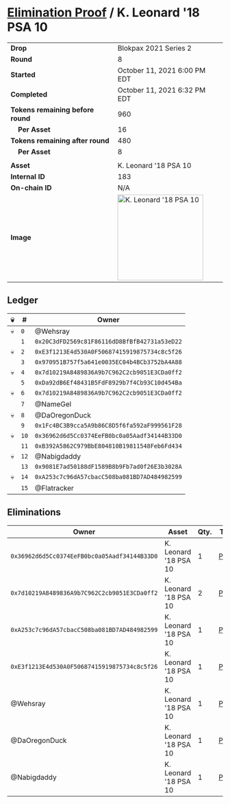 # [Elimination Proof](./readme.md) / K. Leonard &#039;18 PSA 10

|||
|---|---|
| **Drop** | Blokpax 2021 Series 2 |
| **Round** | 8 |
| **Started** | October 11, 2021 6:00 PM EDT |
| **Completed** | October 11, 2021 6:32 PM EDT |
| **Tokens remaining before round** | 960 |
| **&nbsp;&nbsp;&nbsp;&nbsp;Per Asset** | 16 |
| **Tokens remaining after round** | 480 |
| **&nbsp;&nbsp;&nbsp;&nbsp;Per Asset** | 8 |
| | |
| **Asset** | K. Leonard &#039;18 PSA 10 |
| **Internal ID** | 183 |
| **On-chain ID** | N/A |
| **Image** | <img src="https://tcdn.blokpax.com/9484ebfa-63cd-4309-a9f2-c10434ed5b46/404ccc671970d08b07c0d011eaae5bdf523875b833140cc87d1f80d3e4715fec.jpg" height="200" alt="K. Leonard &#039;18 PSA 10" /> |

## Ledger

| 💀 | # | Owner |
| --- | --- | --- |
| 💀 | `0` | @Wehsray |
|  | `1` | `0x20C3dFD2569c81F86116dD8BfBfB42731a53eD22` |
| 💀 | `2` | `0xE3f1213E4d530A0F50687415919875734c8c5f26` |
|  | `3` | `0x970951B757f5a641e0035EC04b4BCb3752bA4A88` |
| 💀 | `4` | `0x7d10219A8489836A9b7C962C2cb9051E3CDa0ff2` |
|  | `5` | `0xDa92dB6Ef48431B5FdF8929b7f4Cb93C10d454Ba` |
| 💀 | `6` | `0x7d10219A8489836A9b7C962C2cb9051E3CDa0ff2` |
|  | `7` | @NameGel |
| 💀 | `8` | @DaOregonDuck |
|  | `9` | `0x1Fc4BC3B9cca5A9b86C8D5f6fa592aF999561F28` |
| 💀 | `10` | `0x36962d6d5Cc0374EeFB0bc0a05Aadf34144B33D0` |
|  | `11` | `0xB392A5862C979BbE804810B19811548Feb6Fd434` |
| 💀 | `12` | @Nabigdaddy |
|  | `13` | `0x9081E7ad50188dF1589B8b9Fb7ad0f26E3b3028A` |
| 💀 | `14` | `0xA253c7c96dA57cbacC508ba081BD7AD484982599` |
|  | `15` | @Flatracker |


## Eliminations

| Owner | Asset | Qty. | Transaction |
| --- | --- | --- | --- |
| `0x36962d6d5Cc0374EeFB0bc0a05Aadf34144B33D0` | K. Leonard '18 PSA 10 | 1 | [Polygonscan](https://polygonscan.com/tx/0x1380aae49e5ffd6b18d18a8b2507972842621e1bc9590dc9572d7ea035e9783b) |
| `0x7d10219A8489836A9b7C962C2cb9051E3CDa0ff2` | K. Leonard '18 PSA 10 | 2 | [Polygonscan](https://polygonscan.com/tx/0x3627f109dc3d4d6844ae99d5a436979de71bd1138bb1e4e4e4a3ebd81f507c5c) |
| `0xA253c7c96dA57cbacC508ba081BD7AD484982599` | K. Leonard '18 PSA 10 | 1 | [Polygonscan](https://polygonscan.com/tx/0xe4408488e05a4b631a81304daceb1f0a875bb96985a43f51727051ce8c0013b5) |
| `0xE3f1213E4d530A0F50687415919875734c8c5f26` | K. Leonard '18 PSA 10 | 1 | [Polygonscan](https://polygonscan.com/tx/0xaded48fff2f7314df1976857c705ba0f074157485214cd1b5ac24cafe92ef2f3) |
| @Wehsray | K. Leonard '18 PSA 10 | 1 | [Polygonscan](https://polygonscan.com/tx/0x84e69b978c9995e55ea715f74fb7b663660b58d4ae076b98bc69dbd112371994) |
| @DaOregonDuck | K. Leonard '18 PSA 10 | 1 | [Polygonscan](https://polygonscan.com/tx/0x652a1947e677036695cc405a65ffe0645e16e6b25fbafef86eb2d41926e46ff2) |
| @Nabigdaddy | K. Leonard '18 PSA 10 | 1 | [Polygonscan](https://polygonscan.com/tx/0x7c9a7b333cb18122cbb31c91d700977a91d1a27327262808c28a20859d5866cf) |
